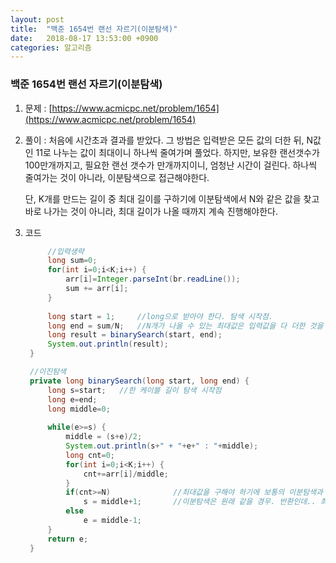 ```yaml
---
layout: post
title:  "백준 1654번 랜선 자르기(이분탐색)"
date:   2018-08-17 13:53:00 +0900
categories: 알고리즘
---
```

### 백준 1654번 랜선 자르기(이분탐색)

1. 문제 : [https://www.acmicpc.net/problem/1654](https://www.acmicpc.net/problem/1654)

2. 풀이 : 처음에 시간초과 결과를 받았다. 그 방법은 입력받은 모든 값의 더한 뒤, N값인 11로 나누는 값이 최대이니 하나씩 줄여가며 풀었다. 하지만, 보유한 랜선갯수가 100만개까지고, 필요한 랜선 갯수가 만개까지이니, 엄청난 시간이 걸린다. 하나씩 줄여가는 것이 아니라, 이분탐색으로 접근해야한다. 

   단, K개를 만드는 길이 중 최대 길이를 구하기에 이분탐색에서 N와 같은 값을 찾고 바로 나가는 것이 아니라, 최대 길이가 나올 때까지 계속 진행해야한다. 

3. 코드 

   ```java
   		//입력생략
   		long sum=0;		
   		for(int i=0;i<K;i++) {
   			arr[i]=Integer.parseInt(br.readLine());
   			sum += arr[i];
   		}
   		
   		long start = 1;		//long으로 받아야 한다. 탐색 시작점.
   		long end = sum/N;	//N개가 나올 수 있는 최대값은 입력값을 다 더한 것을 N로 나눈 것.
   		long result = binarySearch(start, end);
   		System.out.println(result);
   	}
   
   	//이진탐색
   	private long binarySearch(long start, long end) {
   		long s=start;	//한 케이블 길이 탐색 시작점
   		long e=end;
   		long middle=0;		
   		
   		while(e>=s) {
   			middle = (s+e)/2;
   			System.out.println(s+" + "+e+" : "+middle);
   			long cnt=0;
   			for(int i=0;i<K;i++) {
   				cnt+=arr[i]/middle;
   			}
   			if(cnt>=N)				//최대값을 구해야 하기에 보통의 이분탐색과 다른 조건
   				s = middle+1;		//이분탐색은 원래 같을 경우. 반환인데.. 최대값 구하기  위해 계속탐색
   			else
   				e = middle-1;
   		}
   		return e;
   	}
   ```
